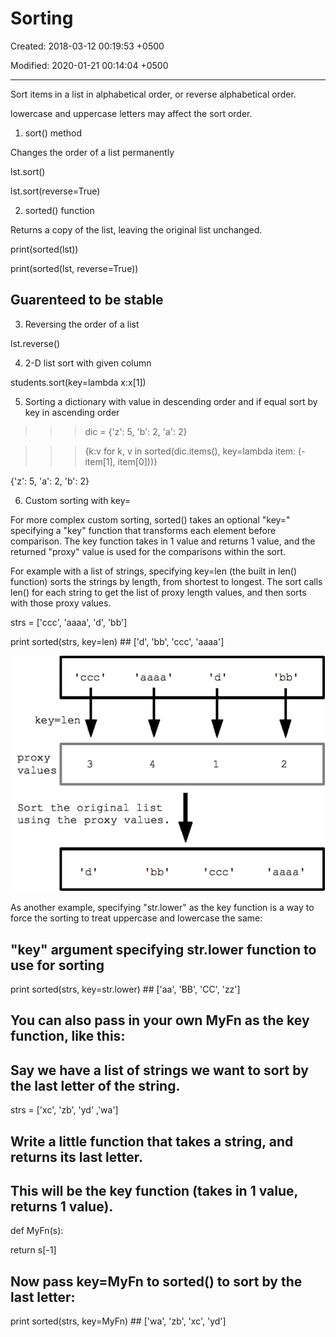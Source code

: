 # Sorting

Created: 2018-03-12 00:19:53 +0500

Modified: 2020-01-21 00:14:04 +0500

---

Sort items in a list in alphabetical order, or reverse alphabetical order.

lowercase and uppercase letters may affect the sort order.

1.  sort() method

Changes the order of a list permanently

lst.sort()

lst.sort(reverse=True)

2.  sorted() function

Returns a copy of the list, leaving the original list unchanged.

print(sorted(lst))

print(sorted(lst, reverse=True))

## Guarenteed to be stable

3.  Reversing the order of a list

lst.reverse()

4.  2-D list sort with given column

students.sort(key=lambda x:x[1])

5.  Sorting a dictionary with value in descending order and if equal sort by key in ascending order

>>> dic = {'z': 5, 'b': 2, 'a': 2}

>>> {k:v for k, v in sorted(dic.items(), key=lambda item: (-item[1], item[0]))}

{'z': 5, 'a': 2, 'b': 2}

6.  Custom sorting with key=

For more complex custom sorting, sorted() takes an optional "key=" specifying a "key" function that transforms each element before comparison. The key function takes in 1 value and returns 1 value, and the returned "proxy" value is used for the comparisons within the sort.

For example with a list of strings, specifying key=len (the built in len() function) sorts the strings by length, from shortest to longest. The sort calls len() for each string to get the list of proxy length values, and then sorts with those proxy values.

strs = ['ccc', 'aaaa', 'd', 'bb']

print sorted(strs, key=len) ## ['d', 'bb', 'ccc', 'aaaa']

![image](media/Sorting-image1.png)

As another example, specifying "str.lower" as the key function is a way to force the sorting to treat uppercase and lowercase the same:

## "key" argument specifying str.lower function to use for sorting

print sorted(strs, key=str.lower) ## ['aa', 'BB', 'CC', 'zz']

## You can also pass in your own MyFn as the key function, like this:

## Say we have a list of strings we want to sort by the last letter of the string.

strs = ['xc', 'zb', 'yd' ,'wa']

## Write a little function that takes a string, and returns its last letter.

## This will be the key function (takes in 1 value, returns 1 value).

def MyFn(s):

return s[-1]

## Now pass key=MyFn to sorted() to sort by the last letter:

print sorted(strs, key=MyFn) ## ['wa', 'zb', 'xc', 'yd']
